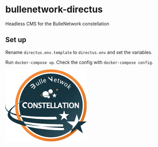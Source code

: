 # bullenetwork-directus
Headless CMS for the BulleNetwork constellation

## Set up

Rename `directus.env.template` to `directus.env` and set the variables.

Run `docker-compose up`. Check the config with `docker-compose config`.

![constellation logo](https://raw.githubusercontent.com/doxa-tech/bullenetwork-constellation/master/docs/BN-constellation.png)
